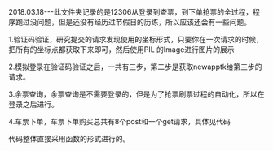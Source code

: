 2018.03.18---此文件夹记录的是12306从登录到查票，到下单抢票的全过程，程序跑过没问题，但是还没有经历过节假日的历练，所以应该还会有一些问题。


1.验证码验证，研究提交的请求发现使用的坐标形式，只要你在一次请求的时候，把所有的坐标点都获取下来即可，然后使用PIL 的Image进行图片的展示

2.模拟登录在验证码验证之后，一共有三步，第二步是获取newapptk给第三步的请求。

3.余票查询，余票查询是不需要登录的，但是为了抢票刷票过程的自动化，所以在登录之后进行。

4.车票下单，车票下单购买总共有8个post和一个get请求，具体见代码

代码整体直接采用函数的形式进行的。
